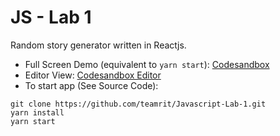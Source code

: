 # JS - Lab 1
Random story generator written in Reactjs.

* Full Screen Demo (equivalent to `yarn start`): [Codesandbox](https://917jzmzyx4.codesandbox.io/)
* Editor View: [Codesandbox Editor](https://codesandbox.io/s/917jzmzyx4)
* To start app (See Source Code): 
```
git clone https://github.com/teamrit/Javascript-Lab-1.git
yarn install
yarn start
```
